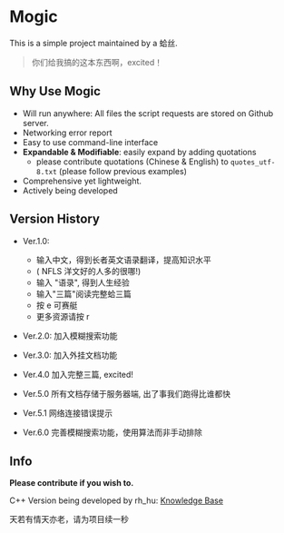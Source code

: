 # Mogic

This is a simple project maintained by a 蛤丝.

> 你们给我搞的这本东西啊，excited！

## Why Use Mogic

* Will run anywhere: All files the script requests are stored on Github server.
* Networking error report
* Easy to use command-line interface
* **Expandable & Modifiable**: easily expand by adding quotations
    * please contribute quotations (Chinese & English) to ```quotes_utf-8.txt``` (please follow previous examples)
* Comprehensive yet lightweight.
* Actively being developed

## Version History
* Ver.1.0:
    * 输入中文，得到长者英文语录翻译，提高知识水平
    * ( NFLS 洋文好的人多的很哪!)
    * 输入 "语录", 得到人生经验
    * 输入"三篇"阅读完整蛤三篇
    * 按 e 可赛艇
    * 更多资源请按 r

* Ver.2.0: 
加入模糊搜索功能
* Ver.3.0:
加入外挂文档功能
* Ver.4.0
加入完整三篇, excited!
* Ver.5.0
所有文档存储于服务器端, 出了事我们跑得比谁都快
* Ver.5.1
网络连接错误提示

* Ver.6.0
完善模糊搜索功能，使用算法而非手动排除

## Info

**Please contribute if you wish to.**

C++ Version being developed by rh_hu: [Knowledge Base](https://github.com/huyuxuab/Knowledge_base)

天若有情天亦老，请为项目续一秒
